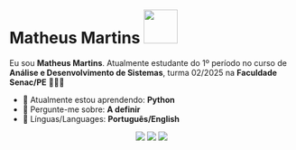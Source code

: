 # Matheus Martins <img src="https://media3.giphy.com/media/v1.Y2lkPTc5MGI3NjExNDdkNWQ1cXljanc1d2o4NG55aHZwenI0OW5vaG9kOG1ia2Z3MDB1ZiZlcD12MV9pbnRlcm5hbF9naWZfYnlfaWQmY3Q9Zw/jTAmP5GWEZpQ8ZZyF1/giphy.gif" width="60px">
 
Eu sou **Matheus Martins**. Atualmente estudante do 1º período no curso de **Análise e Desenvolvimento de Sistemas**, turma 02/2025 na **Faculdade Senac/PE** 👨🏻‍💻
 
- 🚀 Atualmente estou aprendendo: **Python**
- 💬 Pergunte-me sobre: **A definir**
- 📣 Línguas/Languages: **Português/English**
 
<div align="center">
 
  <a href="#" alt="Gmail">
<img src="https://img.shields.io/badge/-Gmail-FF0000?style=flat-square&labelColor=FF0000&logo=gmail&logoColor=white&link=LINK-DO-SEU-EMAIL"/></a>
 
  <a href="#" alt="Linkedin">
<img src="https://img.shields.io/badge/-Linkedin-0e76a8?style=flat-square&logo=Linkedin&logoColor=white&link=LINK-DO-SEU-LINKEDIN" /></a>
 
  <a href="#" alt="Instagram">
<img src="https://img.shields.io/badge/-Instagram-DF0174?style=flat-square&labelColor=DF0174&logo=instagram&logoColor=white&link=LINK-DO-SEU-INSTAGRAM"/></a>
 
</div>
